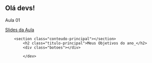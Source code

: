 <!DOCTYPE html>
<body>
    <h2>Olá devs!</h2>
    <dev> 
        <p>Aula 01</p>
        <a href="#"><p>Slides da Aula</p></a>

        <section class="conteudo-principal"></section>
            <h2 class="titulo-principal">Meus Objetivos do ano_</h2>
            <div class="botoes"></div>
            
            </dev>
</html>
